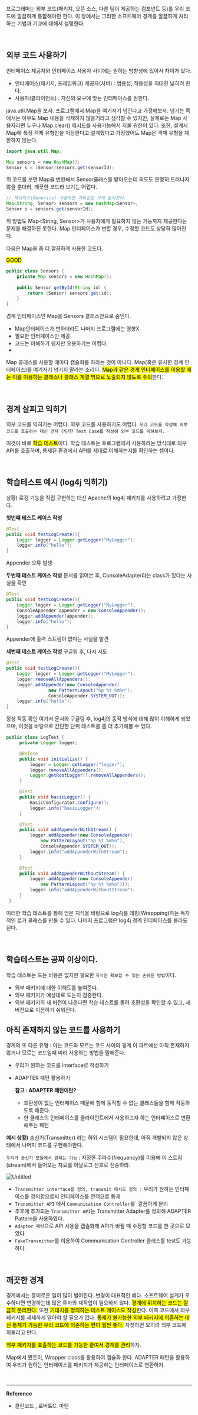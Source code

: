 프로그래머는 외부 코드(패키지, 오픈 소스, 다른 팀이 제공하는 컴포넌트 등)를 우리 코드에 깔끔하게 통합해야만 한다. 이 장에서는 그러한 소프트웨어 경계를 깔끔하게 처리하는 기법과 기교에 대해서 설명한다.

<br>

## 외부 코드 사용하기
인터페이스 제공자와 인터페이스 사용자 사이에는 원하는 방향성에 있어서 차이가 있다.

- 인터페이스(패키지, 프레임워크) 제공자(서버) : 범용성, 적용성을 최대한 넓히려 한다.
- 사용자(클라이언트) : 자신의 요구에 맞는 인터페이스를 원한다. 

java.util.Map을 보자. 프로그램에서 Map을 여기저기 넘긴다고 가정해보자. 넘기는 쪽에서는 아무도 Map 내용을 삭제하지 않을거라고 생각할 수 있지만, 실제로는 Map 사용자라면 누구나 Map.clear() 메서드를 사용가능해서 지울 권한이 있다. 또한, 설계시 Map에 특정 객체 유형만을 저장한다고 설계했다고 가정했어도 Map은 객체 유형을 제한하지 않는다.

```java
import java.util.Map;

Map sensors = new HashMap();
Sensor s = (Sensor)sensors.get(sensorId);
```
위 코드를 보면 Map을 변환해서 Sensor클래스를 받아오는데 의도도 분명히 드러나지 않을 뿐더러, 깨끗한 코드라 보기는 어렵다.

```java
// 제네릭스(Generics) 사용하면 가독성은 크게 높아진다.
Map<String, Sensor> sensors = new HashMap<Sensor>;
Sensor s = sensors.get(sensorId);
```

위 방법도 Map<String, Sensor>가 사용자에게 필요하지 않는 기능까지 제공한다는 문제를 해결하진 못한다. Map 인터페이스가 변할 경우, 수정할 코드도 상당히 많아진다.

다음은 Map을 좀 더 깔끔하게 사용한 코드다.

<Mark>GOOD</mark>

```java
public class Sensors {
    private Map sensors = new HashMap();
    
    public Sensor getById(String id) {
        return (Sensor) sensors.get(id);
    }
}
```

경계 인터페이스인 Map을 Sensors 클래스안으로 숨인다.
- Map인터페이스가 변하더라도 나머지 프로그램에는 영향X
- 필요한 인터페이스만 제공
- 코드는 이해하기 쉽지만 오용하기는 어렵다.
- 
Map 클래스를 사용할 때마다 캡슐화를 하라는 것이 아니다. Map(혹은 유사한 경계 인터페이스)를 여기저기 넘기지 말라는 소리다. <mark>Map과 같은 경계 인터페이스를 이용할 때는 이를 이용하는 클래스나 클래스 계열 밖으로 노출되지 않도록 주의</mark>한다.

<br>

## 경계 살피고 익히기
외부 코드를 익히기는 어렵다. 외부 코드를 사용하기도 어렵다. `우리 코드를 작성해 외부 코드를 호출하는 대신 먼저 간단한 Test Case를 작성해 외부 코드를 익혀보자.`

이것이 바로 <mark>학습 테스트</mark>이다.
학습 테스트는 프로그램에서 사용하려는 방식대로 외부 API를 호출하며, 통제된 환경에서 API를 제대로 이해하는지를 확인하는 셈이다.

<br>

## 학습테스트 예시 (log4j 익히기)
상황) 로깅 기능을 직접 구현하는 대신 Apache의 log4j 패키지를 사용하려고 가정한다.

**첫번째 테스트 케이스 작성**
```java
@Test
public void testLogCreate(){
	Logger logger = Logger.getLogger("MyLogger");
	logger.info("hello");
}
```
Appender 오류 발생

**두번째 테스트 케이스 작성**
문서를 읽어본 후, ConsoleAdapter라는 class가 있다는 사실을 확인
```java
@Test
public void testLogCreate(){
	Logger logger = Logger.getLogger("MyLogger");
	ConsoleAppender appender = new ConsoleAppender();
	logger.addAppender(appender);
	logger.info("hello");
}
```
Appender에 출력 스트림이 없다는 사실을 발견

**세번째 테스트 케이스 작성**
구글링 후, 다시 시도
```java
@Test
public void testLogCreate(){
	Logger logger = Logger.getLogger("MyLogger");
	logger.removeAllAppenders();
	logger.addAppender(new ConsoleAppender(
				new PatternLayout("%p %t %m%n"),
				ConsoleAppender.SYSTEM_OUT));
	logger.info("hello");
}
```
정상 작동 확인
여기서 문서와 구글링 후, log4j의 동작 방식에 대해 많이 이해하게 되었으며, 이것을 바탕으로 간단한 단위 테스트를 좀 더 추가해볼 수 있다.

```java
public class LogTest {
     private Logger logger;

     @Before
     public void initialize() {
         logger = Logger.getLogger("logger");
         logger.removeAllAppenders();
         Logger.getRootLogger().removeAllAppenders();
     }

     @Test
     public void basicLogger() {
         BasicConfigurator.configure();
         logger.info("basicLogger");
     }

     @Test
     public void addAppenderWithStream() {
         logger.addAppender(new ConsoleAppender(
             new PatternLayout("%p %t %m%n"),
             ConsoleAppender.SYSTEM_OUT));
         logger.info("addAppenderWithStream");
     }

     @Test
     public void addAppenderWithoutStream() {
         logger.addAppender(new ConsoleAppender(
             new PatternLayout("%p %t %m%n")));
         logger.info("addAppenderWithoutStream");
     }
 }
```

이러한 학습 테스트를 통해 얻은 지식을 바탕으로 log4j를 래핑(Wrappping)하는 독자적인 로거 클래스를 만들 수 있다. 나머지 프로그램은 log4j 경계 인터페이스를 몰라도 된다.

<br>

## 학습테스트는 공짜 이상이다.
학습 테스트는 드는 비용은 없지만 필요한 `지식만 확보할 수 있는 손쉬운 방법`이다.
- 외부 패키지에 대한 이해도를 높여준다.
- 외부 패키지가 예상대로 도는지 검증한다.
- 외부 패키지의 새 버전이 나온다면 학습 테스트를 돌려 호환성을 확인할 수 있고, 새 버전으로 이전하기 쉬워진다.


## 아직 존재하지 않는 코드를 사용하기
경계의 또 다른 유형 : 아는 코드와 모르는 코드 사이의 경계
이 파트에선 아직 존재하지 않거나 모르는 코드일때 미리 사용하는 방법을 말해준다.
- 우리가 원하는 코드를 interface로 작성하기
- ADAPTER 패턴 활용하기

    **참고 : ADAPTER 패턴이란?**
  - 호환성이 없는 인터페이스 때문에 함께 동작할 수 없는 클래스들을 함께 작동하도록 해준다.
  - 한 클래스의 인터페이스를 클라이언트에서 사용하고자 하는 인터페이스로 변환해주는 패턴

  

**예시 상황)** 
 송신기(Transmitter) 라는 하위 시스템이 필요한데, 아직 개발되지 않은 상태에서 나머지 코드를 구현해야한다.

`우리가 송신기 모듈에서 원하는 기능` : 지정한 주파수(frequency)를 이용해 이 스트림(stream)에서 들어오는 자료를 아날로그 신호로 전송하라.

![Untitled](image/강수지.PNG)

- `Transmitter interface를 정의, transmit 메서드 정의 :` 우리가 원하는 인터페이스를 정의함으로써 인터페이스를 전적으로 통제
- `Transmitter API` 에서 `Communication Controller`를` 깔끔하게 분리
- 추후에 추가되는 `Transmitter API`는 Transmitter Adapter를 정의해 ADAPTER Pattern을 사용하였다.
- `Adapter 패턴`으로 API 사용을 캡슐화해 API가 바뀔 때 수정할 코드를 한 곳으로 모았다.
- `FakeTransmitter`를 이용하여 Communication Controller 클래스를 test도 가능하다.


<br>

## 깨끗한 경계
경계에서는 흥미로운 일이 많이 벌어진다. 변경이 대표적인 예다. 소프트웨어 설계가 우수하다면 변경하는데 많은 투자와 재작업이 필요하지 않다. <mark>경계에 위치하는 코드는 깔끔히 분리한다.</mark> 또한 <mark>기대치를 정의하는 테스트 케이스도 작성</mark>한다. 이쪽 코드에서 외부 패키지를 세세하게 알아야 할 필요가 없다. <mark>통제가 불가능한 외부 패키지에 의존하는 대신 통제가 가능한 우리 코드에 의존하는 편이 훨씬 좋다.</mark> 자칫하면 오히려 외부 코드에 휘둘리고 만다.

<mark>외부 패키지를 호출하는 코드를 가능한 줄여서 경계를 관리</mark>하자.

Map에서 봤듯이, Wrapper class를 활용하여 캡슐화 한다.
ADAPTER 패턴을 활용하여 우리가 원하는 인터페이스를 패키지가 제공하는 인터페이스로 변환하자.

<br>

---
**Reference**

- 클린코드 , 로버트C. 마틴
